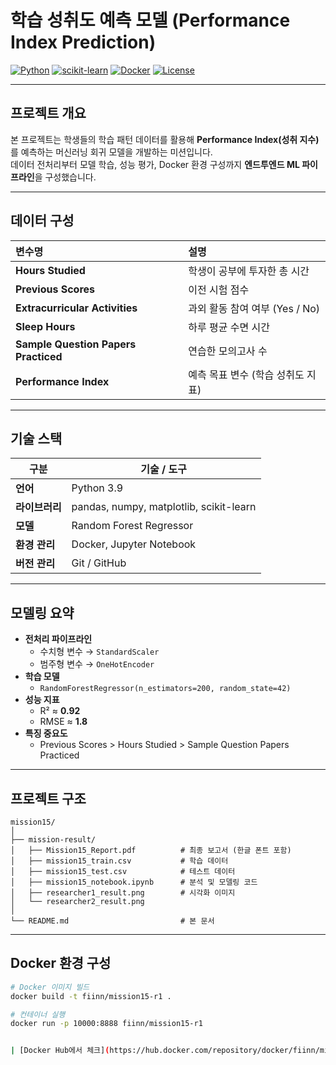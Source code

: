 # 학습 성취도 예측 모델 (Performance Index Prediction)

[![Python](https://img.shields.io/badge/Python-3.9%2B-blue?logo=python)](https://www.python.org/)
[![scikit-learn](https://img.shields.io/badge/scikit--learn-1.3.0-orange?logo=scikitlearn)](https://scikit-learn.org/)
[![Docker](https://img.shields.io/badge/Docker-Containerized-blue?logo=docker)](https://hub.docker.com/repository/docker/fiinn/mission15-r1)
[![License](https://img.shields.io/badge/License-MIT-green)](LICENSE)

---

## 프로젝트 개요
본 프로젝트는 학생들의 학습 패턴 데이터를 활용해 **Performance Index(성취 지수)** 를 예측하는 머신러닝 회귀 모델을 개발하는 미션입니다.  
데이터 전처리부터 모델 학습, 성능 평가, Docker 환경 구성까지 **엔드투엔드 ML 파이프라인**을 구성했습니다.

---

## 데이터 구성

| 변수명 | 설명 |
|:--------|:------|
| **Hours Studied** | 학생이 공부에 투자한 총 시간 |
| **Previous Scores** | 이전 시험 점수 |
| **Extracurricular Activities** | 과외 활동 참여 여부 (Yes / No) |
| **Sleep Hours** | 하루 평균 수면 시간 |
| **Sample Question Papers Practiced** | 연습한 모의고사 수 |
| **Performance Index** | 예측 목표 변수 (학습 성취도 지표) |

---

## 기술 스택

| 구분 | 기술 / 도구 |
|------|--------------|
| **언어** | Python 3.9 |
| **라이브러리** | pandas, numpy, matplotlib, scikit-learn |
| **모델** | Random Forest Regressor |
| **환경 관리** | Docker, Jupyter Notebook |
| **버전 관리** | Git / GitHub |

---

## 모델링 요약

- **전처리 파이프라인**
  - 수치형 변수 → `StandardScaler`
  - 범주형 변수 → `OneHotEncoder`
- **학습 모델**
  - `RandomForestRegressor(n_estimators=200, random_state=42)`
- **성능 지표**
  - R² ≈ **0.92**
  - RMSE ≈ **1.8**
- **특징 중요도**
  - Previous Scores > Hours Studied > Sample Question Papers Practiced

---

## 프로젝트 구조

```
mission15/
│
├── mission-result/
│   ├── Mission15_Report.pdf          # 최종 보고서 (한글 폰트 포함)
│   ├── mission15_train.csv           # 학습 데이터
│   ├── mission15_test.csv            # 테스트 데이터
│   ├── mission15_notebook.ipynb      # 분석 및 모델링 코드
│   ├── researcher1_result.png        # 시각화 이미지
│   └── researcher2_result.png
│
└── README.md                         # 본 문서
```

---

## Docker 환경 구성

```bash
# Docker 이미지 빌드
docker build -t fiinn/mission15-r1 .

# 컨테이너 실행
docker run -p 10000:8888 fiinn/mission15-r1


| [Docker Hub에서 체크](https://hub.docker.com/repository/docker/fiinn/mission15-r1/general)
